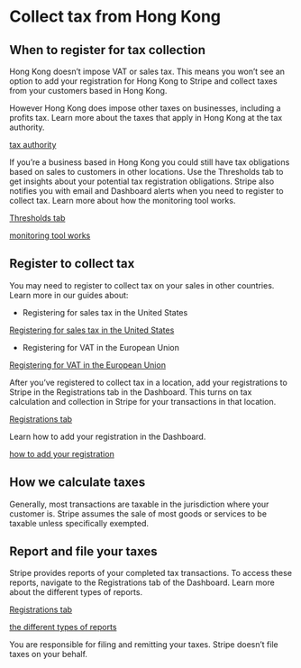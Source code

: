 # Collect tax from Hong Kong

## When to register for tax collection

Hong Kong doesn’t impose VAT or sales tax. This means you won’t see an option to add your registration for Hong Kong to Stripe and collect taxes from your customers based in Hong Kong.

However Hong Kong does impose other taxes on businesses, including a profits tax. Learn more about the taxes that apply in Hong Kong at the tax authority.

[tax authority](https://www.gov.hk/en/business/taxes/profittax/index.htm)

If you’re a business based in Hong Kong you could still have tax obligations based on sales to customers in other locations. Use the Thresholds tab to get insights about your potential tax registration obligations. Stripe also notifies you with email and Dashboard alerts when you need to register to collect tax. Learn more about how the monitoring tool works.

[Thresholds tab](https://dashboard.stripe.com/tax/thresholds)

[monitoring tool works](/tax/monitoring)

## Register to collect tax

You may need to register to collect tax on your sales in other countries. Learn more in our guides about:

- Registering for sales tax in the United States

[Registering for sales tax in the United States](https://stripe.com/guides/sales-tax-registration-process-us)

- Registering for VAT in the European Union

[Registering for VAT in the European Union](https://stripe.com/guides/tax-registration-process-europe)

After you’ve registered to collect tax in a location, add your registrations to Stripe in the Registrations tab in the Dashboard. This turns on tax calculation and collection in Stripe for your transactions in that location.

[Registrations tab](https://dashboard.stripe.com/tax/registrations?location=hk)

Learn how to add your registration in the Dashboard.

[how to add your registration](/tax/registering#track-your-registrations-in-the-tax-dashboard)

## How we calculate taxes

Generally, most transactions are taxable in the jurisdiction where your customer is. Stripe assumes the sale of most goods or services to be taxable unless specifically exempted.

## Report and file your taxes

Stripe provides reports of your completed tax transactions. To access these reports, navigate to the Registrations tab of the Dashboard. Learn more about the different types of reports.

[Registrations tab](https://dashboard.stripe.com/tax/registrations)

[the different types of reports](/tax/reports)

You are responsible for filing and remitting your taxes. Stripe doesn’t file taxes on your behalf.
